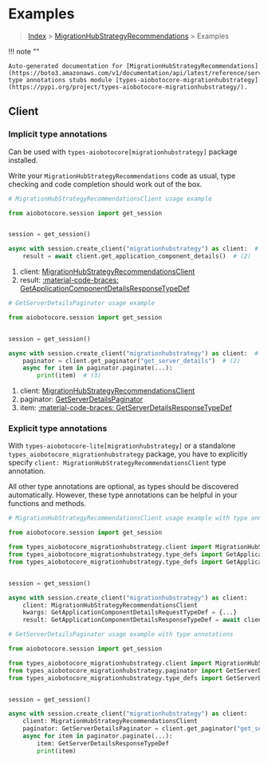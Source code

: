 # Examples

> [Index](../README.md) > [MigrationHubStrategyRecommendations](./README.md) > Examples

!!! note ""

    Auto-generated documentation for [MigrationHubStrategyRecommendations](https://boto3.amazonaws.com/v1/documentation/api/latest/reference/services/migrationhubstrategy.html#migrationhubstrategyrecommendations)
    type annotations stubs module [types-aiobotocore-migrationhubstrategy](https://pypi.org/project/types-aiobotocore-migrationhubstrategy/).

## Client

### Implicit type annotations

Can be used with `types-aiobotocore[migrationhubstrategy]` package installed.

Write your `MigrationHubStrategyRecommendations` code as usual,
type checking and code completion should work out of the box.



```python
# MigrationHubStrategyRecommendationsClient usage example

from aiobotocore.session import get_session


session = get_session()

async with session.create_client("migrationhubstrategy") as client:  # (1)
    result = await client.get_application_component_details()  # (2)
```

1. client: [MigrationHubStrategyRecommendationsClient](./client.md)
2. result: [:material-code-braces: GetApplicationComponentDetailsResponseTypeDef](./type_defs.md#getapplicationcomponentdetailsresponsetypedef) 



```python
# GetServerDetailsPaginator usage example

from aiobotocore.session import get_session


session = get_session()

async with session.create_client("migrationhubstrategy") as client:  # (1)
    paginator = client.get_paginator("get_server_details")  # (2)
    async for item in paginator.paginate(...):
        print(item)  # (3)
```

1. client: [MigrationHubStrategyRecommendationsClient](./client.md)
2. paginator: [GetServerDetailsPaginator](./paginators.md#getserverdetailspaginator)
3. item: [:material-code-braces: GetServerDetailsResponseTypeDef](./type_defs.md#getserverdetailsresponsetypedef) 




### Explicit type annotations

With `types-aiobotocore-lite[migrationhubstrategy]`
or a standalone `types_aiobotocore_migrationhubstrategy` package, you have to explicitly specify
`client: MigrationHubStrategyRecommendationsClient` type annotation.

All other type annotations are optional, as types should be discovered automatically.
However, these type annotations can be helpful in your functions and methods.


```python
# MigrationHubStrategyRecommendationsClient usage example with type annotations

from aiobotocore.session import get_session

from types_aiobotocore_migrationhubstrategy.client import MigrationHubStrategyRecommendationsClient
from types_aiobotocore_migrationhubstrategy.type_defs import GetApplicationComponentDetailsResponseTypeDef
from types_aiobotocore_migrationhubstrategy.type_defs import GetApplicationComponentDetailsRequestTypeDef


session = get_session()

async with session.create_client("migrationhubstrategy") as client:
    client: MigrationHubStrategyRecommendationsClient
    kwargs: GetApplicationComponentDetailsRequestTypeDef = {...}
    result: GetApplicationComponentDetailsResponseTypeDef = await client.get_application_component_details(**kwargs)
```



```python
# GetServerDetailsPaginator usage example with type annotations

from aiobotocore.session import get_session

from types_aiobotocore_migrationhubstrategy.client import MigrationHubStrategyRecommendationsClient
from types_aiobotocore_migrationhubstrategy.paginator import GetServerDetailsPaginator
from types_aiobotocore_migrationhubstrategy.type_defs import GetServerDetailsResponseTypeDef


session = get_session()

async with session.create_client("migrationhubstrategy") as client:
    client: MigrationHubStrategyRecommendationsClient
    paginator: GetServerDetailsPaginator = client.get_paginator("get_server_details")
    async for item in paginator.paginate(...):
        item: GetServerDetailsResponseTypeDef
        print(item)
```


